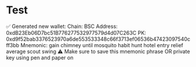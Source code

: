 # Test
✅ Generated new wallet:  Chain: BSC Address: 0xdB23Eb06D7bc51B776277532977579d4d07C263C PK: 0xd9f52bab3376523970a6de553533348c66f3713ef06536b47423097540cff3bb Mnemonic: gain chimney until mosquito habit hunt hotel entry relief average scout swing  ⚠️ Make sure to save this mnemonic phrase OR private key using pen and paper on
